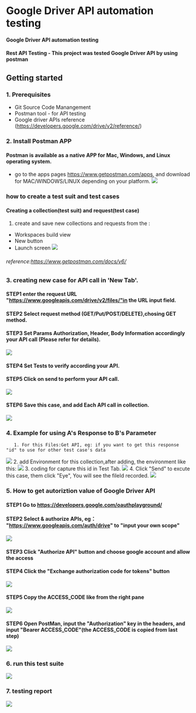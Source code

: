 # Google Driver API automation testing 
#### Google Driver API automation testing
#### Rest API Testing - This project was tested Google Driver API by using postman
## Getting started
### 1. Prerequisites
- Git Source Code Manangement
- Postman tool - for API testing
- Google driver APIs reference (https://developers.google.com/drive/v2/reference/)
### 2. Install Postman APP
#### Postman is available as a native APP for Mac, Windows, and Linux operating system.
- go to the apps pages https://www.getpostman.com/apps, and download for MAC/WINDOWS/LINUX depending on your platform.
![](https://github.com/AnnaQiao/GoogleDriverAPI.postman/blob/master/pictures/download%20postman%20app.png)
### how to create a test suit and test cases
#### Creating a collection(test suit) and request(test case)
  1. create and save new collections and requests from the :
   - Workspaces build view
   - New button
   - Launch screen
   ![](https://github.com/AnnaQiao/GoogleDriverAPI.postman/blob/master/pictures/launch%20screen.PNG)
   ###### reference:https://www.getpostman.com/docs/v6/
 ### 3. creating new case for API call in 'New Tab'.
   #### STEP1 enter the request URL "https://www.googleapis.com/drive/v2/files/"in the URL input field.
   #### STEP2 Select request method (GET/Put/POST/DELETE),chosing GET method.
   #### STEP3 Set Params Authorization, Header, Body Information accordingly your API call (Please refer for details).
   ![](https://github.com/AnnaQiao/GoogleDriverAPI.postman/blob/master/pictures/demo-.PNG)
   #### STEP4 Set Tests to verify according your API.
   #### STEP5 Click on send to perform your API call.
   ![](https://github.com/AnnaQiao/GoogleDriverAPI.postman/blob/master/pictures/testresult.PNG)
   #### STEP6 Save this case, and add Each API call in collection. 
   ![](https://github.com/AnnaQiao/GoogleDriverAPI.postman/blob/master/pictures/requests%20in%20collection.PNG)
 ### 4. Example for using A's Response to B's Parameter
       1. For this Files:Get API, eg: if you want to get this response "id" to use for other test case's data 
   ![](https://github.com/AnnaQiao/GoogleDriverAPI.postman/blob/master/pictures/response.PNG)
       2. add Environment for this collection,after adding, the environment like this:
     ![](https://github.com/AnnaQiao/GoogleDriverAPI.postman/blob/master/pictures/environment.PNG)
       3. coding for capture this id in Test Tab.
     ![](https://github.com/AnnaQiao/GoogleDriverAPI.postman/blob/master/pictures/Capture.PNG)
       4. Click "Send" to excute this case, them click "Eye", You will see the fileId recorded.
     ![](https://github.com/AnnaQiao/GoogleDriverAPI.postman/blob/master/pictures/GetID.PNG)
 ### 5. How to get autoriztion value of Google Driver API
   #### STEP1 Go to https://developers.google.com/oauthplayground/ 
   #### STEP2 Select & authorize APIs, eg： "https://www.googleapis.com/auth/drive" to "input  your own scope" 
 ![](https://github.com/AnnaQiao/GoogleDriverAPI.postman/blob/master/pictures/authorization-1.PNG)
   #### STEP3 Click "Authorize API" button and choose google account and allow the access
   #### STEP4 Click the "Exchange authorization code for tokens" button
 ![](https://github.com/AnnaQiao/GoogleDriverAPI.postman/blob/master/pictures/authorization-2.PNG)
  #### STEP5 Copy the ACCESS_CODE like from the right pane
 ![](https://github.com/AnnaQiao/GoogleDriverAPI.postman/blob/master/pictures/autorization-3.PNG)
  #### STEP6 Open PostMan, input the "Authorization" key in the headers, and input "Bearer ACCESS_CODE"(the ACCESS_CODE is copied from last step)
 ![](https://github.com/AnnaQiao/GoogleDriverAPI.postman/blob/master/pictures/autorization-4.PNG)
 ### 6. run this test suite 
  ![](https://github.com/AnnaQiao/GoogleDriverAPI.postman/blob/master/pictures/runtestsuite.JPG)
 ### 7. testing report
   ![](https://github.com/AnnaQiao/GoogleDriverAPI.postman/blob/master/pictures/collection%20Runner.PNG)
